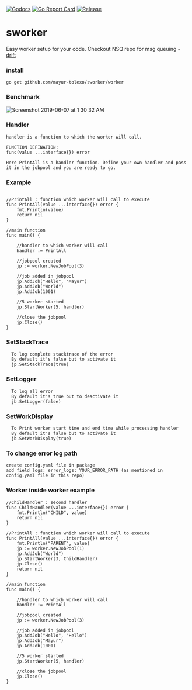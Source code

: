 [![Godocs](https://img.shields.io/badge/golang-documentation-blue.svg)](https://www.godoc.org/github.com/mayur-tolexo/sworker/worker)
[![Go Report Card](https://goreportcard.com/badge/github.com/mayur-tolexo/sworker)](https://goreportcard.com/report/github.com/mayur-tolexo/sworker)
[![Release](https://img.shields.io/github/release/mayur-tolexo/sworker.svg?style=flat-square)](https://github.com/mayur-tolexo/sworker/releases)

# sworker
Easy worker setup for your code.
Checkout NSQ repo for msg queuing *-* [drift](https://github.com/mayur-tolexo/drift)

### install
```
go get github.com/mayur-tolexo/sworker/worker
```

### Benchmark
![Screenshot 2019-06-07 at 1 30 32 AM](https://user-images.githubusercontent.com/20511920/59062640-f744eb00-88c3-11e9-8701-48e51fe6f71d.png)

### Handler
```
handler is a function to which the worker will call.

FUNCTION DEFINATION:
func(value ...interface{}) error

Here PrintAll is a handler function. Define your own handler and pass it in the jobpool and you are ready to go.
```

### Example
```

//PrintAll : function which worker will call to execute
func PrintAll(value ...interface{}) error {
	fmt.Println(value)
	return nil
}

//main function
func main() {

	//handler to which worker will call
	handler := PrintAll

	//jobpool created
	jp := worker.NewJobPool(3)

	//job added in jobpool
	jp.AddJob("Hello", "Mayur")
	jp.AddJob("World")
	jp.AddJob(1001)

	//5 worker started
	jp.StartWorker(5, handler)

	//close the jobpool
	jp.Close()
}
```
### SetStackTrace
```
  To log complete stacktrace of the error
  By default it's false but to activate it
  jp.SetStackTrace(true)
```
### SetLogger
```
  To log all error
  By default it's true but to deactivate it
  jb.SetLogger(false)
``` 
### SetWorkDisplay
```
  To Print worker start time and end time while processing handler
  By default it's false but to activate it
  jb.SetWorkDisplay(true)
```

### To change error log path
```
create config.yaml file in package
add field logs: error_logs: YOUR_ERROR_PATH (as mentioned in config.yaml file in this repo)
```

### Worker inside worker example
```
//ChildHandler : second handler
func ChildHandler(value ...interface{}) error {
	fmt.Println("CHILD", value)
	return nil
}

//PrintAll : function which worker will call to execute
func PrintAll(value ...interface{}) error {
	fmt.Println("PARENT", value)
	jp := worker.NewJobPool(1)
	jp.AddJob("World")
	jp.StartWorker(3, ChildHandler)
	jp.Close()
	return nil
}

//main function
func main() {

	//handler to which worker will call
	handler := PrintAll

	//jobpool created
	jp := worker.NewJobPool(3)

	//job added in jobpool
	jp.AddJob("Hello", "Hello")
	jp.AddJob("Mayur")
	jp.AddJob(1001)

	//5 worker started
	jp.StartWorker(5, handler)

	//close the jobpool
	jp.Close()
}
```
